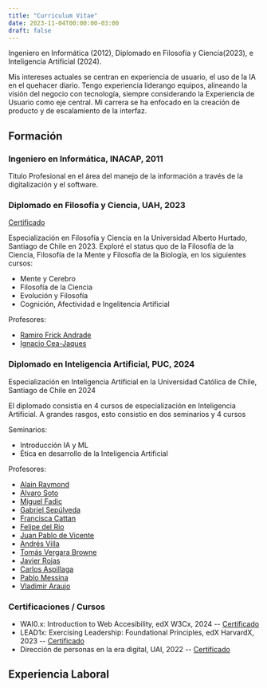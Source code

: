 ```yaml
---
title: "Curriculum Vitae"
date: 2023-11-04T00:00:00-03:00
draft: false
---
```


Ingeniero en Informática (2012), Diplomado en Filosofía y Ciencia(2023), e Inteligencia Artificial (2024).

Mis intereses actuales se centran en experiencia de usuario, el uso de la IA en el quehacer diario. Tengo experiencia liderango equipos, alineando la visión del negocio con tecnología, siempre considerando la Experiencia de Usuario como eje central. Mi carrera se ha enfocado en la creación de producto y de escalamiento de la interfaz.

## Formación

### Ingeniero en Informática, INACAP, 2011

Titulo Profesional en el área del manejo de la información a través de la digitalización y el software.

### Diplomado en Filosofía y Ciencia, UAH, 2023

[Certificado](/pdf/FilosofiaYCienciasUAH2023.pdf)

Especialización en Filosofía y Ciencia en la Universidad Alberto Hurtado, Santiago de Chile en 2023.
Exploré el status quo de la Filosofía de la Ciencia, Filosofía de la Mente y Filosofía de la Biología, en los siguientes cursos:

- Mente y Cerebro
- Filosofía de la Ciencia
- Evolución y Filosofía
- Cognición, Afectividad e Ingelitencia Artificial

Profesores:

- [Ramiro Frick Andrade](https://www.ificc.cl/quienes-somos/miembros/ramiro-frick-andrade/)
- [Ignacio Cea-Jaques](https://vip.uct.cl/profesores/ignaciocea/)

### Diplomado en Inteligencia Artificial, PUC, 2024

Especialización en Inteligencia Artificial en la Universidad Católica de Chile, Santiago de Chile en 2024

El diplomado consistia en 4 cursos de especialización en Inteligencia Artificial. A grandes rasgos, esto consistio en dos seminarios y 4 cursos

Seminarios:
- Introducción IA y ML
- Ética en desarrollo de la Inteligencia Artificial

Profesores: 

- [Alain Raymond](https://educacionprofesional.ing.uc.cl/?docente=alain-raymond)
- [Alvaro Soto](https://educacionprofesional.ing.uc.cl/?docente=big-dataprofesor-alvaro-soto)
- [Miguel Fadic](https://educacionprofesional.ing.uc.cl/?docente=miguel-fadic)
- [Gabriel Sepúlveda](https://educacionprofesional.ing.uc.cl/?docente=gabriel-sepulveda)
- [Francisca Cattan](https://educacionprofesional.ing.uc.cl/?docente=francisca-cattan)
- [Felipe del Rio](https://educacionprofesional.ing.uc.cl/?docente=felipe-del-rio)
- [Juan Pablo de Vicente](https://educacionprofesional.ing.uc.cl/?docente=juan-pablo-de-vicente)
- [Andrés Villa](https://educacionprofesional.ing.uc.cl/?docente=andres-villa)
- [Tomás Vergara Browne](https://scholar.google.com/citations?user=RknbgOkAAAAJ&hl=es)
- [Javier Rojas](https://www.cenia.cl/perfiles/?ref=javier-rojas)
- [Carlos Aspillaga](https://educacionprofesional.ing.uc.cl/?docente=carlos-aspillaga)
- [Pablo Messina](https://educacionprofesional.ing.uc.cl/?docente=pablo-messina)
- [Vladimir Araujo](https://educacionprofesional.ing.uc.cl/?docente=vladimir-araujo)


### Certificaciones / Cursos
- WAI0.x: Introduction to Web Accesibility, edX W3Cx, 2024 --  [Certificado](https://courses.edx.org/certificates/0cc3ed184e39492dab5f2e0d05ce0467)
- LEAD1x: Exercising Leadership: Foundational Principles, edX HarvardX, 2023 -- [Certificado](https://courses.edx.org/certificates/7811bed1904940f985452156a1843dd9)
- Dirección de personas en la era digital, UAI, 2022 -- [Certificado](/pdf/DireccionPersonasUAI2022.pdf)

## Experiencia Laboral





